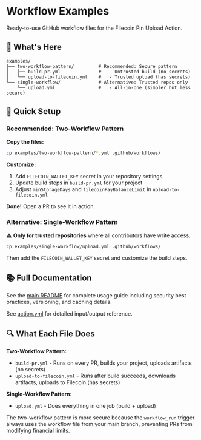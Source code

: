 # Workflow Examples

Ready-to-use GitHub workflow files for the Filecoin Pin Upload Action.

## 📂 What's Here

```
examples/
├── two-workflow-pattern/         # Recommended: Secure pattern
│   ├── build-pr.yml              #   - Untrusted build (no secrets)
│   └── upload-to-filecoin.yml    #   - Trusted upload (has secrets)
└── single-workflow/              # Alternative: Trusted repos only
    └── upload.yml                #   - All-in-one (simpler but less secure)
```

## 🚀 Quick Setup

### Recommended: Two-Workflow Pattern

**Copy the files:**
```bash
cp examples/two-workflow-pattern/*.yml .github/workflows/
```

**Customize:**
1. Add `FILECOIN_WALLET_KEY` secret in your repository settings
2. Update build steps in `build-pr.yml` for your project
3. Adjust `minStorageDays` and `filecoinPayBalanceLimit` in `upload-to-filecoin.yml`

**Done!** Open a PR to see it in action.

### Alternative: Single-Workflow Pattern

⚠️ **Only for trusted repositories** where all contributors have write access.

```bash
cp examples/single-workflow/upload.yml .github/workflows/
```

Then add the `FILECOIN_WALLET_KEY` secret and customize the build steps.

## 📚 Full Documentation

See the [main README](../README.md) for complete usage guide including security best practices, versioning, and caching details.

See [action.yml](../action.yml) for detailed input/output reference.

## 🔍 What Each File Does

**Two-Workflow Pattern:**
- `build-pr.yml` - Runs on every PR, builds your project, uploads artifacts (no secrets)
- `upload-to-filecoin.yml` - Runs after build succeeds, downloads artifacts, uploads to Filecoin (has secrets)

**Single-Workflow Pattern:**
- `upload.yml` - Does everything in one job (build + upload)

The two-workflow pattern is more secure because the `workflow_run` trigger always uses the workflow file from your main branch, preventing PRs from modifying financial limits.

